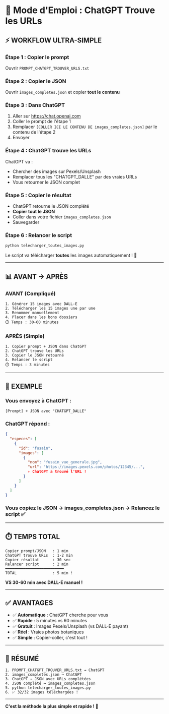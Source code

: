 # 🤖 Mode d'Emploi : ChatGPT Trouve les URLs

## ⚡ WORKFLOW ULTRA-SIMPLE

### **Étape 1 : Copier le prompt**
Ouvrir `PROMPT_CHATGPT_TROUVER_URLS.txt`

### **Étape 2 : Copier le JSON**
Ouvrir `images_completes.json` et copier **tout le contenu**

### **Étape 3 : Dans ChatGPT**
1. Aller sur https://chat.openai.com
2. Coller le prompt de l'étape 1
3. Remplacer `[COLLER ICI LE CONTENU DE images_completes.json]` par le contenu de l'étape 2
4. Envoyer

### **Étape 4 : ChatGPT trouve les URLs**
ChatGPT va :
- Chercher des images sur Pexels/Unsplash
- Remplacer tous les "CHATGPT_DALLE" par des vraies URLs
- Vous retourner le JSON complet

### **Étape 5 : Copier le résultat**
- ChatGPT retourne le JSON complété
- **Copier tout le JSON**
- Coller dans votre fichier `images_completes.json`
- Sauvegarder

### **Étape 6 : Relancer le script**
```bash
python telecharger_toutes_images.py
```

Le script va télécharger **toutes** les images automatiquement ! 🎉

---

## 📊 AVANT → APRÈS

### **AVANT** (Compliqué)
```
1. Générer 15 images avec DALL-E
2. Télécharger les 15 images une par une
3. Renommer manuellement
4. Placer dans les bons dossiers
⏱️ Temps : 30-60 minutes
```

### **APRÈS** (Simple)
```
1. Copier prompt + JSON dans ChatGPT
2. ChatGPT trouve les URLs
3. Copier le JSON retourné
4. Relancer le script
⏱️ Temps : 3 minutes
```

---

## 🎯 EXEMPLE

### **Vous envoyez à ChatGPT :**
```
[Prompt] + JSON avec "CHATGPT_DALLE"
```

### **ChatGPT répond :**
```json
{
  "especes": [
    {
      "id": "fusain",
      "images": [
        {
          "nom": "fusain_vue_generale.jpg",
          "url": "https://images.pexels.com/photos/12345/...",
          ↑ ChatGPT a trouvé l'URL !
        }
      ]
    }
  ]
}
```

### **Vous copiez le JSON → images_completes.json → Relancez le script ✅**

---

## ⏱️ TEMPS TOTAL

```
Copier prompt/JSON   : 1 min
ChatGPT trouve URLs  : 1-2 min
Copier résultat      : 30 sec
Relancer script      : 2 min
━━━━━━━━━━━━━━━━━━━━━━━━━━
TOTAL                : 5 min !
```

**VS 30-60 min avec DALL-E manuel !**

---

## ✅ AVANTAGES

- ✅ **Automatique** : ChatGPT cherche pour vous
- ✅ **Rapide** : 5 minutes vs 60 minutes
- ✅ **Gratuit** : Images Pexels/Unsplash (vs DALL-E payant)
- ✅ **Réel** : Vraies photos botaniques
- ✅ **Simple** : Copier-coller, c'est tout !

---

## 🎯 RÉSUMÉ

```
1. PROMPT_CHATGPT_TROUVER_URLS.txt → ChatGPT
2. images_completes.json → ChatGPT
3. ChatGPT → JSON avec URLs complétées
4. JSON complété → images_completes.json
5. python telecharger_toutes_images.py
6. ✅ 32/32 images téléchargées !
```

---

**C'est la méthode la plus simple et rapide ! 🚀**

